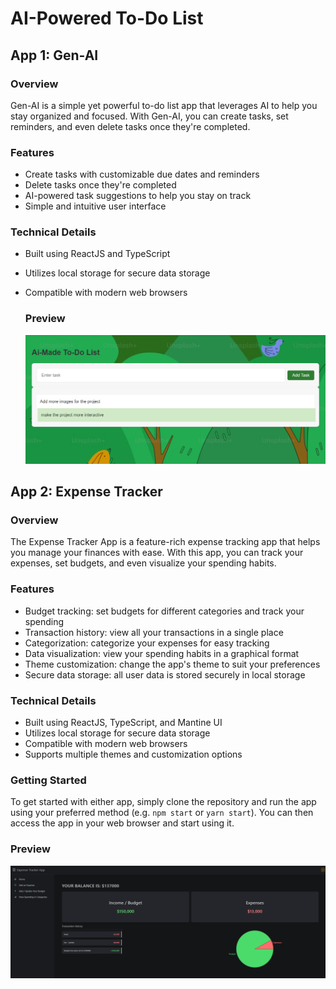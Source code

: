 ﻿# AI-Powered To-Do List

## App 1: Gen-AI

### Overview

Gen-AI is a simple yet powerful to-do list app that leverages AI to help you stay organized and focused. With Gen-AI, you can create tasks, set reminders, and even delete tasks once they're completed.

### Features

- Create tasks with customizable due dates and reminders
- Delete tasks once they're completed
- AI-powered task suggestions to help you stay on track
- Simple and intuitive user interface

### Technical Details

- Built using ReactJS and TypeScript
- Utilizes local storage for secure data storage
- Compatible with modern web browsers

  ### Preview
  ![](https://github.com/thanmaisai-asc/Gen-AI/blob/main/prj1/Preview.png)

## App 2: Expense Tracker

### Overview

The Expense Tracker App is a feature-rich expense tracking app that helps you manage your finances with ease. With this app, you can track your expenses, set budgets, and even visualize your spending habits.

### Features

- Budget tracking: set budgets for different categories and track your spending
- Transaction history: view all your transactions in a single place
- Categorization: categorize your expenses for easy tracking
- Data visualization: view your spending habits in a graphical format
- Theme customization: change the app's theme to suit your preferences
- Secure data storage: all user data is stored securely in local storage

### Technical Details

- Built using ReactJS, TypeScript, and Mantine UI
- Utilizes local storage for secure data storage
- Compatible with modern web browsers
- Supports multiple themes and customization options

### Getting Started

To get started with either app, simply clone the repository and run the app using your preferred method (e.g. `npm start` or `yarn start`). You can then access the app in your web browser and start using it.

### Preview 
![](https://github.com/thanmaisai-asc/Gen-AI/blob/main/prj2/Screenshot%202024-07-25%20184132.png)
